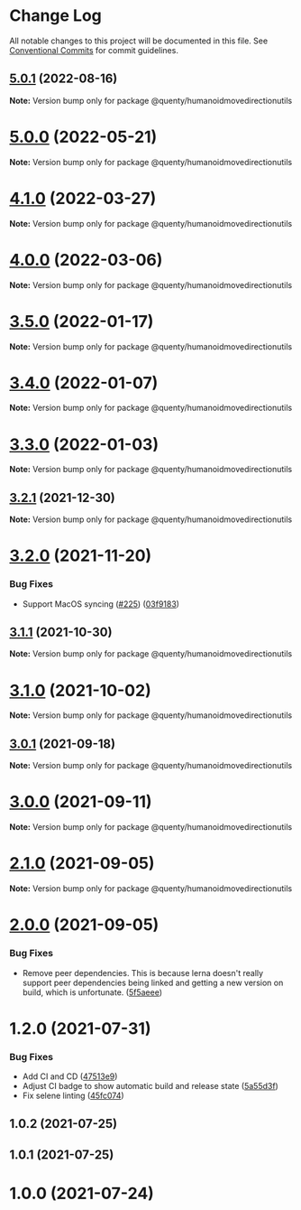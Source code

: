 # Change Log

All notable changes to this project will be documented in this file.
See [Conventional Commits](https://conventionalcommits.org) for commit guidelines.

## [5.0.1](https://github.com/Quenty/NevermoreEngine/compare/@quenty/humanoidmovedirectionutils@5.0.0...@quenty/humanoidmovedirectionutils@5.0.1) (2022-08-16)

**Note:** Version bump only for package @quenty/humanoidmovedirectionutils





# [5.0.0](https://github.com/Quenty/NevermoreEngine/compare/@quenty/humanoidmovedirectionutils@4.1.0...@quenty/humanoidmovedirectionutils@5.0.0) (2022-05-21)

**Note:** Version bump only for package @quenty/humanoidmovedirectionutils





# [4.1.0](https://github.com/Quenty/NevermoreEngine/compare/@quenty/humanoidmovedirectionutils@4.0.0...@quenty/humanoidmovedirectionutils@4.1.0) (2022-03-27)

**Note:** Version bump only for package @quenty/humanoidmovedirectionutils





# [4.0.0](https://github.com/Quenty/NevermoreEngine/compare/@quenty/humanoidmovedirectionutils@3.5.0...@quenty/humanoidmovedirectionutils@4.0.0) (2022-03-06)

**Note:** Version bump only for package @quenty/humanoidmovedirectionutils





# [3.5.0](https://github.com/Quenty/NevermoreEngine/compare/@quenty/humanoidmovedirectionutils@3.4.0...@quenty/humanoidmovedirectionutils@3.5.0) (2022-01-17)

**Note:** Version bump only for package @quenty/humanoidmovedirectionutils





# [3.4.0](https://github.com/Quenty/NevermoreEngine/compare/@quenty/humanoidmovedirectionutils@3.3.0...@quenty/humanoidmovedirectionutils@3.4.0) (2022-01-07)

**Note:** Version bump only for package @quenty/humanoidmovedirectionutils





# [3.3.0](https://github.com/Quenty/NevermoreEngine/compare/@quenty/humanoidmovedirectionutils@3.2.1...@quenty/humanoidmovedirectionutils@3.3.0) (2022-01-03)

**Note:** Version bump only for package @quenty/humanoidmovedirectionutils





## [3.2.1](https://github.com/Quenty/NevermoreEngine/compare/@quenty/humanoidmovedirectionutils@3.2.0...@quenty/humanoidmovedirectionutils@3.2.1) (2021-12-30)

**Note:** Version bump only for package @quenty/humanoidmovedirectionutils





# [3.2.0](https://github.com/Quenty/NevermoreEngine/compare/@quenty/humanoidmovedirectionutils@3.1.1...@quenty/humanoidmovedirectionutils@3.2.0) (2021-11-20)


### Bug Fixes

* Support MacOS syncing ([#225](https://github.com/Quenty/NevermoreEngine/issues/225)) ([03f9183](https://github.com/Quenty/NevermoreEngine/commit/03f918392c6a5bdd33f8a17c38de371d1e06c67a))





## [3.1.1](https://github.com/Quenty/NevermoreEngine/compare/@quenty/humanoidmovedirectionutils@3.1.0...@quenty/humanoidmovedirectionutils@3.1.1) (2021-10-30)

**Note:** Version bump only for package @quenty/humanoidmovedirectionutils





# [3.1.0](https://github.com/Quenty/NevermoreEngine/compare/@quenty/humanoidmovedirectionutils@3.0.1...@quenty/humanoidmovedirectionutils@3.1.0) (2021-10-02)

**Note:** Version bump only for package @quenty/humanoidmovedirectionutils





## [3.0.1](https://github.com/Quenty/NevermoreEngine/compare/@quenty/humanoidmovedirectionutils@3.0.0...@quenty/humanoidmovedirectionutils@3.0.1) (2021-09-18)

**Note:** Version bump only for package @quenty/humanoidmovedirectionutils





# [3.0.0](https://github.com/Quenty/NevermoreEngine/compare/@quenty/humanoidmovedirectionutils@2.1.0...@quenty/humanoidmovedirectionutils@3.0.0) (2021-09-11)

**Note:** Version bump only for package @quenty/humanoidmovedirectionutils





# [2.1.0](https://github.com/Quenty/NevermoreEngine/compare/@quenty/humanoidmovedirectionutils@2.0.0...@quenty/humanoidmovedirectionutils@2.1.0) (2021-09-05)

**Note:** Version bump only for package @quenty/humanoidmovedirectionutils





# [2.0.0](https://github.com/Quenty/NevermoreEngine/compare/@quenty/humanoidmovedirectionutils@1.2.0...@quenty/humanoidmovedirectionutils@2.0.0) (2021-09-05)


### Bug Fixes

* Remove peer dependencies. This is because lerna doesn't really support peer dependencies being linked and getting a new version on build, which is unfortunate. ([5f5aeee](https://github.com/Quenty/NevermoreEngine/commit/5f5aeeea8de9975435309e53679f0ef7064f9dd0))





# 1.2.0 (2021-07-31)


### Bug Fixes

* Add CI and CD ([47513e9](https://github.com/Quenty/NevermoreEngine/commit/47513e9b568162707534af132396dd8756947dd3))
* Adjust CI badge to show automatic build and release state ([5a55d3f](https://github.com/Quenty/NevermoreEngine/commit/5a55d3f19bf8d66a760d67da9b56ed47fab74656))
* Fix selene linting ([45fc074](https://github.com/Quenty/NevermoreEngine/commit/45fc07489ee59127ac6582689f19a0e87c1e5b5a))



## 1.0.2 (2021-07-25)



## 1.0.1 (2021-07-25)



# 1.0.0 (2021-07-24)
